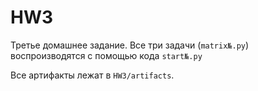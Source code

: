 # HW3

Третье домашнее задание. Все три задачи (```matrix№.py```) воспроизводятся с помощью кода ```start№.py```

Все артифакты лежат в ```HW3/artifacts```.
